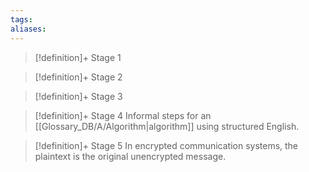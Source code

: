 ```yaml
---
tags:
aliases:
---
```


> [!definition]+ Stage 1
>

> [!definition]+ Stage 2
>

> [!definition]+ Stage 3
>

> [!definition]+ Stage 4
> Informal steps for an [[Glossary_DB/A/Algorithm|algorithm]] using structured English.

> [!definition]+ Stage 5
> In encrypted communication systems, the plaintext is the original unencrypted message.



